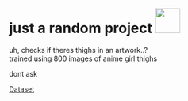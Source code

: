 # just a random project <img src="https://user-images.githubusercontent.com/34704796/128297748-f251052f-8cc8-4b96-99e8-703e0d0d73a6.png" width="50"></img>

uh, checks if theres thighs in an artwork..?  
trained using 800 images of anime girl thighs  

dont ask

[Dataset](https://drive.google.com/file/d/1jtRxNHK3aaeyVumNkXzb7_c93MfgQWsc/view?usp=sharing)
